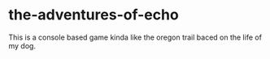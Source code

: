 # the-adventures-of-echo
This is a console based game kinda like the oregon trail baced on the life of my dog.
